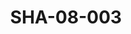 ---
pid: SHA-08-003
title: SHA-08-003
language: en
collection: Sharhabil Ahmed
original_label: 
rights: Sharhabil Ahmed
location_of_original: Sharhabil Ahmed
photographer_or_studio: 
scanned_from: photograph 12.3 by 20.3
_date: 1971-1972
location: Khartoum, New Saint James
description: Sharhabil Ahmed and his band
additional_notes: 
permission_display: 'yes'
on_server: 'yes'
on_website: 'yes'
permalink: /photopages/en/SHA-08-003.html
layout: photo-page
---
